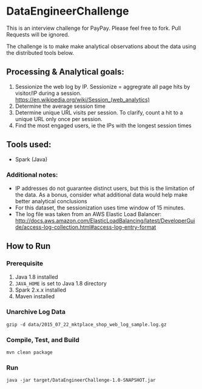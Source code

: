 # DataEngineerChallenge

This is an interview challenge for PayPay. Please feel free to fork. Pull Requests will be ignored.

The challenge is to make make analytical observations about the data using the distributed tools below.

## Processing & Analytical goals:

1. Sessionize the web log by IP. Sessionize = aggregrate all page hits by visitor/IP during a session.
    https://en.wikipedia.org/wiki/Session_(web_analytics)
2. Determine the average session time
3. Determine unique URL visits per session. To clarify, count a hit to a unique URL only once per session.
4. Find the most engaged users, ie the IPs with the longest session times

## Tools used:
- Spark (Java)

### Additional notes:
- IP addresses do not guarantee distinct users, but this is the limitation of the data. As a bonus, consider what additional data would help make better analytical conclusions
- For this dataset, the sessionization uses time window of 15 minutes.
- The log file was taken from an AWS Elastic Load Balancer:
http://docs.aws.amazon.com/ElasticLoadBalancing/latest/DeveloperGuide/access-log-collection.html#access-log-entry-format

## How to Run

### Prerequisite

1. Java 1.8 installed
1. `JAVA_HOME` is set to Java 1.8 directory
1. Spark 2.x.x installed
1. Maven installed

### Unarchive Log Data

```shell script
gzip -d data/2015_07_22_mktplace_shop_web_log_sample.log.gz
```

### Compile, Test, and Build

```shell script
mvn clean package
```

### Run

```shell script
java -jar target/DataEngineerChallenge-1.0-SNAPSHOT.jar
```
